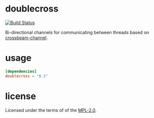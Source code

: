 # doublecross

[![Build Status](https://travis-ci.org/oefd/doublecross.svg?branch=master)](https://travis-ci.org/oefd/doublecross)

Bi-directional channels for communicating between threads based on [crossbeam-channel](https://docs.rs/crossbeam-channel/0.2.6/crossbeam_channel/).

# usage

```toml
[dependencies]
doublecross = "0.1"
```

# license

Licensed under the terms of of the [MPL-2.0](https://www.mozilla.org/en-US/MPL/2.0/).
